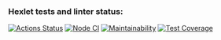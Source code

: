 ### Hexlet tests and linter status:
[![Actions Status](https://github.com/DmitryNikolaev98/frontend-bootcamp-project-46/workflows/hexlet-check/badge.svg)](https://github.com/DmitryNikolaev98/frontend-bootcamp-project-46/actions)
[![Node CI](https://github.com/DmitryNikolaev98/frontend-bootcamp-project-46/actions/workflows/node-ci.yml/badge.svg?event=push)](https://github.com/DmitryNikolaev98/frontend-bootcamp-project-46/actions/workflows/node-ci.yml)
[![Maintainability](https://api.codeclimate.com/v1/badges/3e8208030aff22fd74c1/maintainability)](https://codeclimate.com/github/DmitryNikolaev98/frontend-bootcamp-project-46/maintainability)
[![Test Coverage](https://api.codeclimate.com/v1/badges/3e8208030aff22fd74c1/test_coverage)](https://codeclimate.com/github/DmitryNikolaev98/frontend-bootcamp-project-46/test_coverage)